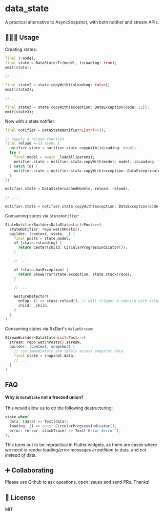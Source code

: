 # data_state

A practical alternative to AsyncSnapshot, with both notifier and stream APIs.

## 👩🏾‍💻 Usage

Creating states:

```dart
final T model;
final state = DataState<T>(model, isLoading: true);
emit(state);

// ...

final state2 = state.copyWith(isLoading: false);
emit(state2);

// ...

final state3 = state.copyWith(exception: DataException(code: 21));
emit(state3);
```

Now with a state notifier:

```dart
final notifier = DataStateNotifier<List<T>>();

// supply a reload function
final reload = () async {
  notifier.state = notifier.state.copyWith(isLoading: true);
  try {
    final model = await _loadAll(params);
    notifier.state = notifier.state.copyWith(model: model, isLoading: false);
  } catch (e) {
    notifier.state = notifier.state.copyWith(exception: DataException(e));
  }
};

notifier.state = DataState(cachedModels, reload: reload),

// ...

notifier.state = notifier.state.copyWith(exception: DataException(code: 21));
```

Consuming states via `StateNotifier`:

```dart
StateNotifierBuilder<DataState<List<Post>>>(
  stateNotifier: repo.watchPosts(),
  builder: (context, state, _) {
    final posts = state.model;
    if (state.isLoading) {
      return Center(child: CircularProgressIndicator());
    }

    // ...

    if (state.hasException) {
      return ShowError(state.exception, state.stackTrace);
    }

    // ...

    GestureDetector(
      onTap: () => state.reload(), // will trigger a rebuild with isLoading = true
      child: _child,
    )
  }
)
```

Consuming states via RxDart's `ValueStream`:

```dart
StreamBuilder<DataState<List<Post>>>(
  stream: repo.watchPosts().stream,
  builder: (context, snapshot) {
    // can immediately and safely access snapshot.data
    final state = snapshot.data;
    // ...
  }
)
```

## FAQ

#### Why is `DataState` not a freezed union?

This would allow us to do the following destructuring:

```dart
state.when(
  data: (data) => Text(data),
  loading: () => const CircularProgressIndicator(),
  error: (error, stackTrace) => Text('Error $error'),
);
```

This turns out to be impractical in Flutter widgets, as there are cases where we need to render loading/error messages _in addition to_ data, and not _instead of_ data.

## ➕ Collaborating

Please use Github to ask questions, open issues and send PRs. Thanks!

## 📝 License

MIT